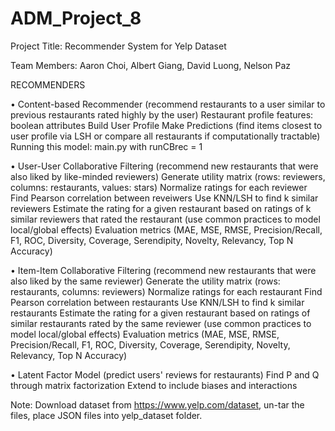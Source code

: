 # ADM_Project_8
 
Project Title: Recommender System for Yelp Dataset

Team Members: Aaron Choi, Albert Giang, David Luong, Nelson Paz

RECOMMENDERS

•	Content-based Recommender (recommend restaurants to a user similar to previous restaurants rated highly by the user)
    Restaurant profile features: boolean attributes
    Build User Profile
    Make Predictions (find items closest to user profile via LSH or compare all restaurants if computationally tractable)
    Running this model: main.py with runCBrec = 1
    
•	User-User Collaborative Filtering (recommend new restaurants that were also liked by like-minded reviewers)
    Generate utility matrix (rows: reviewers, columns: restaurants, values: stars)
    Normalize ratings for each reviewer
    Find Pearson correlation between reveiwers
    Use KNN/LSH to find k similar reviewers
    Estimate the rating for a given restaurant based on ratings of k similar reviewers that rated the restaurant (use common practices to model local/global effects)
    Evaluation metrics (MAE, MSE, RMSE, Precision/Recall, F1, ROC, Diversity, Coverage, Serendipity, Novelty, Relevancy, Top N Accuracy)
    
•	Item-Item Collaborative Filtering (recommend new restaurants that were also liked by the same reviewer)
    Generate the utility matrix (rows: restaurants, columns: reviewers)
    Normalize ratings for each restaurant
    Find Pearson correlation between restaurants
    Use KNN/LSH to find k similar restaurants 
    Estimate the rating for a given restaurant based on ratings of similar restaurants rated by the same reviewer (use common practices to model local/global effects)
    Evaluation metrics (MAE, MSE, RMSE, Precision/Recall, F1, ROC, Diversity, Coverage, Serendipity, Novelty, Relevancy, Top N Accuracy)

•	Latent Factor Model (predict users' reviews for restaurants)
    Find P and Q through matrix factorization
    Extend to include biases and interactions

Note: Download dataset from https://www.yelp.com/dataset, un-tar the files, place JSON files into yelp_dataset folder.

